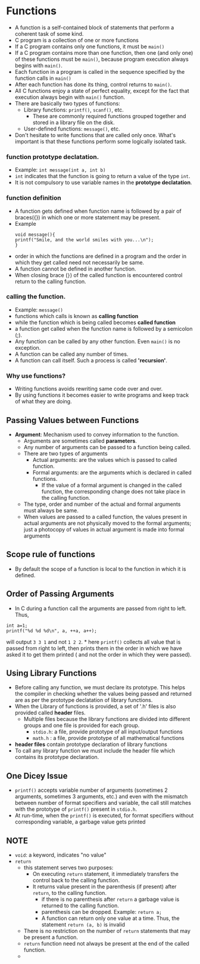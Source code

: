 # Functions
* A function is a self-contained block of statements that perform a coherent task of some kind.
* C program is a collection of one or more functions
* If a C program contains only one functions, it must be `main()`
* If a C program contains more than one function, then one (and only one) of these functions must be `main()`, because program execution always begins with `main()`.
* Each function in a program is called in the sequence specified by the function calls in `main()`
* After each function has done its thing, control returns to `main()`.
* All C functions enjoy a state of perfect equality, except for the fact that execution always begin with `main()` function.
* There are basically two types of functions:
    * Library functions: `printf()`, `scanf()`, etc.
        * These are commonly required functions grouped together and stored in a library file on the disk.
    * User-defined functions: `message()`, etc.
* Don't hesitate to write functions that are called only once. What's important is that these functions perform some logically isolated task.

### function prototype declatation. 
* Example: `int message(int a, int b)`
* `int` indicates that the function is going to return a value of the type `int`.
* It is not compulsory to use variable names in the **prototype declatation**.

### function definition
* A function gets defined when function name is followed by a pair of braces({}) in which one or more statement may be present.
* Example
    ```
    void message(){
    printf("Smile, and the world smiles with you...\n");
    }
    ```
* order in which the functions are defined in a program and the order in which they get called need not necessarily be same.
* A function cannot be defined in another function.
* When closing brace (`}`) of the called function is encountered control return to the calling function.
### calling the function.
* Example: `message()`
* functions which calls is known as  **calling function**
* while the function which is being called becomes **called function**
* a function get called when the function name is followed by a semicolon (;).
* Any function can be called by any other function. Even `main()` is no exception.
* A function can be called any number of times.
* A function can call itself. Such a process is called **'recursion'**.

### Why use functions?
* Writing functions avoids rewriting same code over and over.
* By using functions it becomes easier to write programs and keep track of what they are doing.
## Passing Values between Functions
* **Argument**: Mechanism used to convey information to the function.
    * Arguments are sometimes called **parameters**.
    * Any number of arguments can be passed to a function being called.
    * There are two types of arguments
        * Actual arguments: are the values which is passed to called function.
        * Formal arguments: are the arguments which is declared in called functions.
            * If the value of a formal argument is changed in the called function, the corresponding change does not take place in the calling function.
    * The type, order and number of the actual and formal arguments must always be same.
    * When values are passed to a called function, the values present in actual arguments are not physically moved to the formal arguments; just a photocopy of values in actual argument is made into formal arguments
## Scope rule of functions
* By default the scope of a function is local to the function in which it is defined.

## Order of Passing Arguments
* In C during a function call the arguments are passed from right to left. Thus,
```
int a=1;
printf("%d %d %d\n", a, ++a, a++);
```
will output `3 3 1` and not `1 2 2`.
    * here `printf()` collects all value that is passed from right to left, then prints them in the order in which we have asked it to get them printed ( and not the order in which they were passed).

## Using Library Functions
* Before calling any function, we must declare its prototype. This helps the compiler in checking whether the values being passed and returned are as per the prototype declatation of library functions.
* When the Library of functions is provided, a set of '.h' files is also provided called **header** files.
    * Multiple files because the library functions are divided into different groups and one file is provided for each group.
        * `stdio.h`: a file, provide prototype of all input/output functions
        * `math.h` : a file, provide prototype of all mathematical functions
* **header files** contain prototype declaration of library functions
* To call any library function we must include the header file which contains its prototype declaration.

## One Dicey Issue
* `printf()` accepts variable number of arguments (sometimes 2 arguments, sometimes 3 arguments, etc.) and even with the mismatch between number of format specifiers and variable, the call still matches with the prototype of `printf()` present in `stdio.h`.
* At run-time, when the `printf()` is executed, for format specifiers without corresponding variable, a garbage value gets printed 

## NOTE
* `void`: a keyword, indicates "no value"
* `return` 
    * this statement serves two purposes:
        * On executing `return` statement, it immediately transfers the control back to the calling function.
        * It returns value present in the parenthesis (if present) after `return`, to the calling function.
            * if there is no parenthesis after `return` a garbage value is returned to the calling function.
            * parenthesis can be dropped. Example: `return a;`
            * A function can return only one value at a time. Thus, the statement `return (a, b)` is invalid 
    * There is no restriction on the number of `return` statements that may be present a function.
    * `return` function need not always be present at the end of the called function.
    * 

